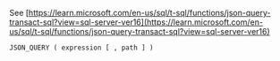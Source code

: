 See [https://learn.microsoft.com/en-us/sql/t-sql/functions/json-query-transact-sql?view=sql-server-ver16](https://learn.microsoft.com/en-us/sql/t-sql/functions/json-query-transact-sql?view=sql-server-ver16)
```
JSON_QUERY ( expression [ , path ] )
```
